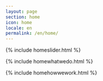 ```yaml
---
layout: page
section: home 
icon: home
locale: en
permalink: /en/home/
---
```


{% include homeslider.html %}

{% include homewhatwedo.html %}

{% include homehowwework.html %}
